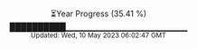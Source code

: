 <p align="center">
⏳Year Progress (35.41 %) <br>
██████████▁▁▁▁▁▁▁▁▁▁▁▁▁▁▁▁▁▁▁▁ <br>
<sub>Updated: Wed, 10 May 2023 06:02:47 GMT</sub>
</p>

